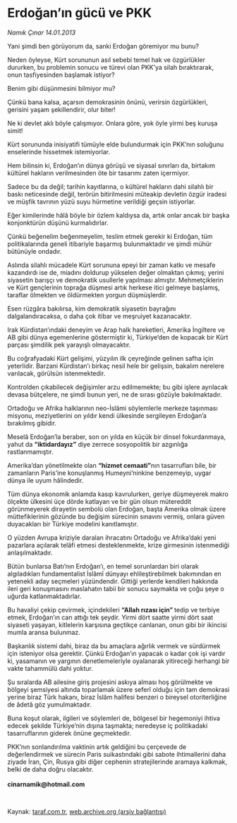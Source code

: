 # Erdoğan’ın gücü ve PKK

*Namık Çınar 14.01.2013*

<div class="yazi"><p>Yani şimdi ben görüyorum da, sanki Erdoğan göremiyor mu bunu?</p>
<p>Neden öyleyse, Kürt sorununun asıl sebebi temel hak ve özgürlükler dururken, bu problemin sonucu ve türevi olan PKK’ya silah bıraktırarak, onun tasfiyesinden başlamak istiyor?</p>
<p>Benim gibi düşünmesini bilmiyor mu?</p>
<p>Çünkü bana kalsa, açarsın demokrasinin önünü, verirsin özgürlükleri, gerisini yaşam şekillendirir, olur biter!</p>
<p>Ne ki devlet aklı böyle çalışmıyor. Onlara göre, yok öyle yirmi beş kuruşa simit!</p>
<p>Kürt sorununda inisiyatifi tümüyle elde bulundurmak için PKK’nın soluğunu enselerinde hissetmek istemiyorlar.</p>
<p>Hem bilinsin ki, Erdoğan’ın dünya görüşü ve siyasal sınırları da, birtakım kültürel hakların verilmesinden öte bir tasarımı zaten içermiyor.</p>
<p>Sadece bu da değil; tarihin kayıtlarına, o kültürel hakların dahi silahlı bir baskı neticesinde değil, terörün bitirilmesini müteakip devletin özgür iradesi ve müşfik tavrının yüzü suyu hürmetine verildiği geçsin istiyorlar.</p>
<p>Eğer kimilerinde hâlâ böyle bir özlem kaldıysa da, artık onlar ancak bir başka konjonktürün düşünü kurmalıdırlar.</p>
<p>Çünkü beğenelim beğenmeyelim, teslim etmek gerekir ki Erdoğan, tüm politikalarında geneli itibariyle başarmış bulunmaktadır ve şimdi mühür bütünüyle ondadır.</p>
<p>Aslında silahlı mücadele Kürt sorununa epeyi bir zaman katkı ve mesafe kazandırdı ise de, miadını doldurup yükselen değer olmaktan çıkmış; yerini siyasetin barışçı ve demokratik usullerle yapılması almıştır. Mehmetçiklerin ve Kürt gençlerinin toprağa düşmesi artık herkese itici gelmeye başlamış, taraflar ölmekten ve öldürmekten yorgun düşmüşlerdir.</p>
<p>Esen rüzgâra bakılırsa, kim demokratik siyasetin bayrağını dalgalandıracaksa, o daha çok itibar ve meşruiyet kazanacaktır.</p>
<p>Irak Kürdistan’ındaki deneyim ve Arap halk hareketleri, Amerika İngiltere ve AB gibi dünya egemenlerine göstermiştir ki, Türkiye’den de kopacak bir Kürt parçası şimdilik pek yarayışlı olmayacaktır.</p>
<p>Bu coğrafyadaki Kürt gelişimi, yüzyılın ilk çeyreğinde gelinen safha için yeterlidir. Barzani Kürdistan’ı birkaç nesil hele bir gelişsin, bakalım nerelere varılacak, görülsün istenmektedir.</p>
<p>Kontrolden çıkabilecek değişimler arzu edilmemekte; bu gibi işlere ayrılacak devasa bütçelere, ne şimdi bunun yeri, ne de sırası gözüyle bakılmaktadır.</p>
<p>Ortadoğu ve Afrika halklarının neo-İslâmi söylemlerle merkeze taşınması misyonu, meziyetlerini on yıldır kendi ülkesinde sergileyen Erdoğan’a bırakılmış gibidir.</p>
<p>Meselâ Erdoğan’la beraber, son on yılda en küçük bir dinsel fokurdanmaya, yahut da <b>“iktidardayız”</b> diye zerrece sosyopolitik bir azgınlığa rastlanmamıştır.</p>
<p>Amerika’dan yönetilmekte olan <b>“hizmet cemaati”</b>nın tasarrufları bile, bir zamanların Paris’ine konuşlanmış Humeyni’ninkine benzemeyip, uygar dünya ile uyum hâlindedir.</p>
<p>Tüm dünya ekonomik anlamda kasıp kavrulurken, geriye düşmeyerek makro ölçekte ülkesini üçe dörde katlayan ve bir gün olsun mütereddit görünmeyerek dirayetin sembolü olan Erdoğan, başta Amerika olmak üzere müttefiklerinin gözünde bu değişim sürecinin sınavını vermiş, onlara güven duyacakları bir Türkiye modelini kanıtlamıştır.</p>
<p>O yüzden Avrupa kriziyle daralan ihracatını Ortadoğu ve Afrika’daki yeni pazarlara açılarak telâfi etmesi desteklenmekte, krize girmesinin istenmediği anlaşılmaktadır.</p>
<p>Bütün bunlarsa Batı’nın Erdoğan’ı, en temel sorunlardan biri olarak algıladıkları fundamentalist İslâmî dünyayı ehlileştirebilmek bakımından en yetenekli aday seçmeleri yüzündendir. Gittiği yerlerde kendileri hakkında ileri geri konuşmasını maslahatın tabii bir sonucu saymakta ve çoğu şeye o uğurda katlanmaktadırlar.</p>
<p>Bu havaliyi çekip çevirmek, içindekileri <b>“Allah rızası için” </b>tedip ve terbiye etmek, Erdoğan’ın can attığı tek şeydir. Yirmi dört saatte yirmi dört saat siyaseti yaşayan, kitlelerin karşısına geçtikçe canlanan, onun gibi bir ikincisi mumla aransa bulunmaz.</p>
<p>Başkanlık sistemi dahi, biraz da bu amaçlara ağırlık vermek ve sürdürmek için isteniyor olsa gerektir. Çünkü Erdoğan’ın yapacak o kadar çok işi vardır ki, yasamanın ve yargının denetlemeleriyle oyalanarak yitireceği herhangi bir vakte tahammülü dahi yoktur.</p>
<p>Şu sıralarda AB ailesine giriş projesini askıya alması hoş görülmekte ve bölgeyi şemsiyesi altında toparlamak üzere seferî olduğu için tam demokrasi yerine biraz Türk hakanı, biraz İslâm halifesi benzeri o bireysel otoriterliğine de âdetâ göz yumulmaktadır.</p>
<p>Buna koşut olarak, ilgileri ve söylemleri de, bölgesel bir hegemoniyi ihtiva edecek şekilde Türkiye’nin dışına taşmakta; neredeyse iç politikadaki tasarruflarının giderek önüne geçmektedir.</p>
<p>PKK’nın sonlandırılma vaktinin artık geldiğini bu çerçevede de değerlendirmek ve sürecin Paris suikastındaki gibi sabote ihtimallerini daha ziyade İran, Çin, Rusya gibi diğer cephenin stratejilerinde aramaya kalkmak, belki de daha doğru olacaktır.<br/><br/><b>cinarnamik@hotmail.com</b></p>
<p> </p>
</div>

Kaynak: [taraf.com.tr](http://www.taraf.com.tr/namik-cinar/makale-erdogan-in-gucu-ve-pkk.htm), [web.archive.org (arşiv bağlantısı)](http://web.archive.org/web/20131107123422/http://www.taraf.com.tr/namik-cinar/makale-erdogan-in-gucu-ve-pkk.htm)
